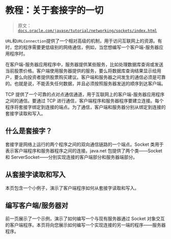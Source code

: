 # 教程：关于套接字的一切

> 原文：[`docs.oracle.com/javase/tutorial/networking/sockets/index.html`](https://docs.oracle.com/javase/tutorial/networking/sockets/index.html)

`URL`和`URLConnection`提供了一个相对高级的机制，用于访问互联网上的资源。有时，您的程序需要更低级别的网络通信，例如，当您想编写一个客户端-服务器应用程序时。

在客户端-服务器应用程序中，服务器提供某些服务，比如处理数据库查询或发送当前股票价格。客户端使用服务器提供的服务，要么将数据库查询结果显示给用户，要么向投资者提供股票购买建议。客户端和服务器之间发生的通信必须是可靠的。也就是说，不能丢失任何数据，并且必须按照服务器发送的顺序到达客户端。

TCP 提供了一个可靠的点对点通信通道，用于互联网上的客户端-服务器应用程序之间的通信。要通过 TCP 进行通信，客户端程序和服务器程序要建立连接。每个程序将套接字绑定到连接的端点。为了通信，客户端和服务器分别从绑定到连接的套接字读取和写入。

## 什么是套接字？

套接字是网络上运行的两个程序之间的双向通信链路的一个端点。Socket 类用于表示客户端程序和服务器程序之间的连接。java.net 包提供了两个类——Socket 和 ServerSocket——分别实现连接的客户端部分和服务器端部分。

## 从套接字读取和写入

本页包含一个小例子，演示了客户端程序如何从套接字读取和写入。

## 编写客户端/服务器对

前一页展示了一个示例，演示了如何编写一个与现有服务器通过 Socket 对象交互的客户端程序。本页将向您展示如何编写一个实现连接的另一端的程序——服务器程序。
